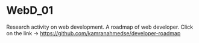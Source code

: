 # WebD_01
Research activity on web development.
A roadmap of web developer. Click on the link -> https://github.com/kamranahmedse/developer-roadmap
